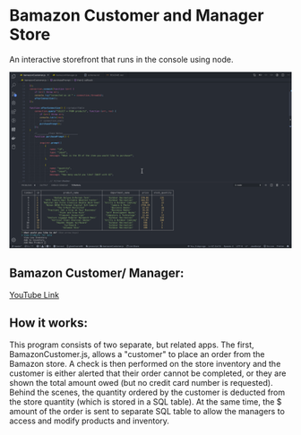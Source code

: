 # Bamazon Customer and Manager Store
An interactive storefront that runs in the console using node.

![Image](Screen-Shot-Bamazon.png)

## Bamazon Customer/ Manager: 

[YouTube Link](https://youtu.be/1krNNTd-bHM)




## How it works: 
This program consists of two separate, but related apps.  The first, BamazonCustomer.js, allows a "customer" to place an order from the Bamazon store.  A check is then performed on the store inventory and the customer is either alerted that their order cannot be completed, or they are shown the total amount owed (but no credit card number is requested).  Behind the scenes, the quantity ordered by the customer is deducted from the store quantity (which is stored in a SQL table).  At the same time, the $ amount of the order is sent to separate SQL table to allow the managers to access and modify products and inventory.
